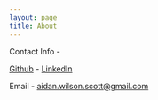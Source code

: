 ```yaml
---
layout: page
title: About
---
```


Contact Info -

[Github](https://github.com/A-I-dan) - [LinkedIn](https://www.linkedin.com/in/aidanwilsonscott/)

Email - aidan.wilson.scott@gmail.com
